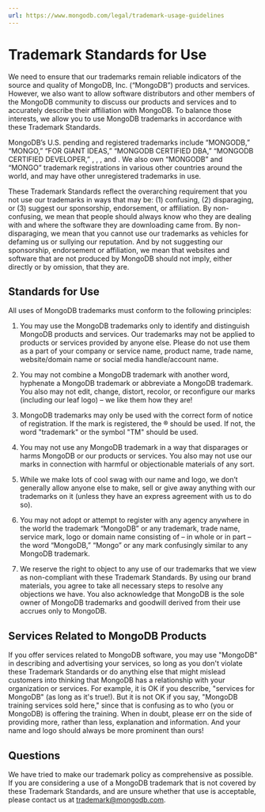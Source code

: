 ```yaml
---
url: https://www.mongodb.com/legal/trademark-usage-guidelines
---
```


# Trademark Standards for Use

We need to ensure that our trademarks remain reliable indicators of the source and quality of MongoDB, Inc. (“MongoDB”) products and services. However, we also want to allow software distributors and other members of the MongoDB community to discuss our products and services and to accurately describe their affiliation with MongoDB. To balance those interests, we allow you to use MongoDB trademarks in accordance with these Trademark Standards.

MongoDB’s U.S. pending and registered trademarks include “MONGODB,” “MONGO,” “FOR GIANT IDEAS,” “MONGODB CERTIFIED DBA,” “MONGODB CERTIFIED DEVELOPER,” <!-- Image of the Full MongoDB Logo in Black & White -->, <!-- Image of the MongoDB Leaf Logo in Black & White -->, <!-- Image of the old MongoDB Logo in Grayscale -->, and <!-- Image of the old MongoDB Leaf Logo in Grayscale -->. We also own “MONGODB” and “MONGO” trademark registrations in various other countries around the world, and may have other unregistered trademarks in use.

These Trademark Standards reflect the overarching requirement that you not use our trademarks in ways that may be: (1) confusing, (2) disparaging, or (3) suggest our sponsorship, endorsement, or affiliation. By non-confusing, we mean that people should always know who they are dealing with and where the software they are downloading came from. By non-disparaging, we mean that you cannot use our trademarks as vehicles for defaming us or sullying our reputation. And by not suggesting our sponsorship, endorsement or affiliation, we mean that websites and software that are not produced by MongoDB should not imply, either directly or by omission, that they are.

## Standards for Use

All uses of MongoDB trademarks must conform to the following principles:

1. You may use the MongoDB trademarks only to identify and distinguish MongoDB products and services. Our trademarks may not be applied to products or services provided by anyone else. Please do not use them as a part of your company or service name, product name, trade name, website/domain name or social media handle/account name.

2. You may not combine a MongoDB trademark with another word, hyphenate a MongoDB trademark or abbreviate a MongoDB trademark. You also may not edit, change, distort, recolor, or reconfigure our marks (including our leaf logo) – we like them how they are!

3. MongoDB trademarks may only be used with the correct form of notice of registration. If the mark is registered, the ® should be used. If not, the word "trademark" or the symbol "TM" should be used.

4. You may not use any MongoDB trademark in a way that disparages or harms MongoDB or our products or services. You also may not use our marks in connection with harmful or objectionable materials of any sort.

5. While we make lots of cool swag with our name and logo, we don’t generally allow anyone else to make, sell or give away anything with our trademarks on it (unless they have an express agreement with us to do so).

6. You may not adopt or attempt to register with any agency anywhere in the world the trademark “MongoDB” or any trademark, trade name, service mark, logo or domain name consisting of – in whole or in part – the word “MongoDB,” “Mongo” or any mark confusingly similar to any MongoDB trademark.

7. We reserve the right to object to any use of our trademarks that we view as non-compliant with these Trademark Standards. By using our brand materials, you agree to take all necessary steps to resolve any objections we have. You also acknowledge that MongoDB is the sole owner of MongoDB trademarks and goodwill derived from their use accrues only to MongoDB.

## Services Related to MongoDB Products

If you offer services related to MongoDB software, you may use "MongoDB" in describing and advertising your services, so long as you don't violate these Trademark Standards or do anything else that might mislead customers into thinking that MongoDB has a relationship with your organization or services. For example, it is OK if you describe, "services for MongoDB" (as long as it's true!). But it is not OK if you say, "MongoDB training services sold here," since that is confusing as to who (you or MongoDB) is offering the training. When in doubt, please err on the side of providing more, rather than less, explanation and information. And your name and logo should always be more prominent than ours!

## Questions

We have tried to make our trademark policy as comprehensive as possible. If you are considering a use of a MongoDB trademark that is not covered by these Trademark Standards, and are unsure whether that use is acceptable, please contact us at trademark@mongodb.com.
